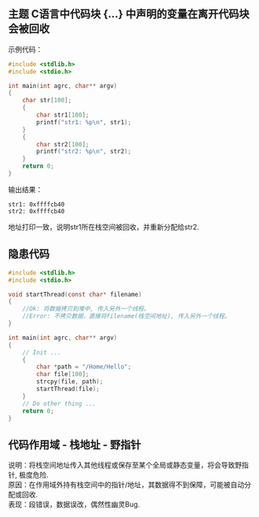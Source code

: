 ## 主题 C语言中代码块 {...} 中声明的变量在离开代码块会被回收 ##
示例代码：
```C
#include <stdlib.h>
#include <stdio.h>

int main(int agrc, char** argv)
{
    char str[100];
    {
        char str1[100];
        printf("str1: %p\n", str1);
    }
    {
        char str2[100];
        printf("str2: %p\n", str2);
    }
    return 0;
}
```
输出结果：
```
str1: 0xffffcb40
str2: 0xffffcb40
```
地址打印一致，说明str1所在栈空间被回收，并重新分配给str2.

## 隐患代码 ##
```C
#include <stdlib.h>
#include <stdio.h>

void startThread(const char* filename) 
{
    //Ok: 将数据拷贝到堆中, 传入另外一个线程。
    //Error: 不拷贝数据，直接将filename(栈空间地址), 传入另外一个线程。
}

int main(int agrc, char** argv)
{
    // Init ...
    {
        char *path = "/Home/Hello";
        char file[100];
        strcpy(file, path);
        startThread(file);
    }
    // Do other thing ...
    return 0;
}
```
## 代码作用域 - 栈地址 - 野指针 ##
说明：将栈空间地址传入其他线程或保存至某个全局或静态变量，将会导致野指针, 极度危险.  
原因：在作用域外持有栈空间中的指针/地址，其数据得不到保障，可能被自动分配或回收.  
表现：段错误，数据误改，偶然性幽灵Bug.  